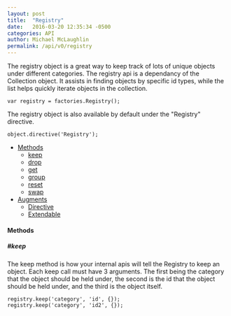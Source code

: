 ```yaml
---
layout: post
title:  "Registry"
date:   2016-03-20 12:35:34 -0500
categories: API
author: Michael McLaughlin
permalink: /api/v0/registry
---
```



<p>The registry object is a great way to keep track of lots of unique objects under different categories. The registry api is a dependancy of the Collection object. It assists in finding objects by specific id types, while the list helps quickly iterate objects in the collection.</p>
<pre class="code code-section"><code class="language-javascript">var registry = factories.Registry();</code></pre>
<p>The registry object is also available by default under the "Registry" directive.</p>
<pre class="code code-section"><code class="language-javascript">object.directive('Registry');</code></pre>
<ul class="list">
    <li class="left clear-left">
        <a href="#methods">Methods</a>
        <ul class="list nested-list">
            <li class="left clear-left"><a href="#methods_keep">keep</a></li>
            <li class="left clear-left"><a href="#methods_drop">drop</a></li>
            <li class="left clear-left"><a href="#methods_get">get</a></li>
            <li class="left clear-left"><a href="#methods_group">group</a></li>
            <li class="left clear-left"><a href="#methods_reset">reset</a></li>
            <li class="left clear-left"><a href="#methods_swap">swap</a></li>
        </ul>
    </li>
    <li class="left clear-left">
        <a href="javascript:void 0;">Augments</a>
        <ul class="list nested-list">
            <li class="left clear-left"><a href="/api/v0/directive">Directive</a></li>
            <li class="left clear-left"><a href="/api/v0/extendable">Extendable</a></li>
        </ul>
    </li>
</ul>
<h4 id="methods" class="title-headline">Methods</h4>
<div id="methods_keep">
    <h5 class="title-headline">#keep</h5>
    <p>The keep method is how your internal apis will tell the Registry to keep an object. Each keep call must have 3 arguments. The first being the category that the object should be held under, the second is the id that the object should be held under, and the third is the object itself.</p>
    <pre class="code code-section"><code class="language-javascript">registry.keep('category', 'id', {});
registry.keep('category', 'id2', {});</code></pre>
</div>
